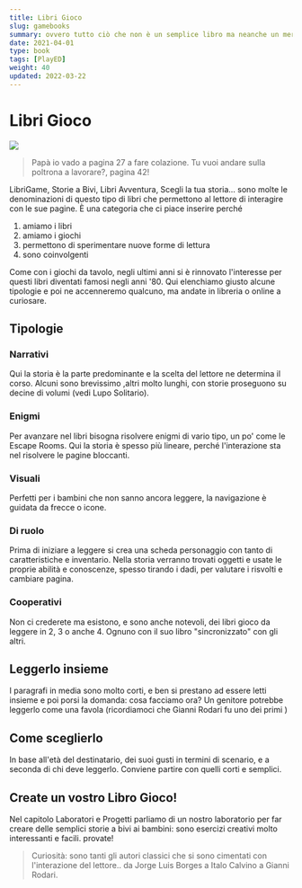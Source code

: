 ```yaml
---
title: Libri Gioco
slug: gamebooks
summary: ovvero tutto ciò che non è un semplice libro ma neanche un mero gioco
date: 2021-04-01
type: book
tags: [PlayED]
weight: 40
updated: 2022-03-22
---
```

# Libri Gioco

![](_img/panoramica_librigioco.jpg)

> Papà io vado a pagina 27 a fare colazione. Tu vuoi andare sulla poltrona a lavorare?, pagina 42!

LibriGame, Storie a Bivi, Libri Avventura, Scegli la tua storia... sono molte le denominazioni di questo tipo di libri che permettono al lettore di interagire con le sue pagine. È una categoria che ci piace inserire perché

1. amiamo i libri
2. amiamo i giochi
3. permettono di sperimentare nuove forme di lettura
4. sono coinvolgenti

Come con i giochi da tavolo, negli ultimi anni si è rinnovato l'interesse per questi libri diventati famosi negli anni '80. Qui elenchiamo giusto alcune tipologie e poi ne accenneremo qualcuno, ma andate in libreria o online a curiosare.

## Tipologie

### Narrativi
Qui la storia è la parte predominante e la scelta del lettore ne determina il corso. Alcuni sono brevissimo ,altri molto lunghi, con storie proseguono su decine di volumi (vedi Lupo Solitario).

### Enigmi
Per avanzare nel libri bisogna risolvere enigmi di vario tipo, un po' come le Escape Rooms. Qui la storia è spesso più lineare, perché l'interazione sta nel risolvere le pagine bloccanti.

### Visuali
Perfetti per i bambini che non sanno ancora leggere, la navigazione è guidata da frecce o icone.

### Di ruolo
Prima di iniziare a leggere si crea una scheda personaggio con tanto di caratteristiche e inventario. Nella storia verranno trovati oggetti e usate le proprie abilità e conoscenze, spesso tirando i dadi, per valutare i risvolti e cambiare pagina.

### Cooperativi
Non ci crederete ma esistono, e sono anche notevoli, dei libri gioco da leggere in 2, 3 o anche 4. Ognuno con il suo libro "sincronizzato" con gli altri.

## Leggerlo insieme
I paragrafi in media sono molto corti, e ben si prestano ad essere letti insieme e poi porsi la domanda: cosa facciamo ora? 
Un genitore potrebbe leggerlo come una favola (ricordiamoci che Gianni Rodari fu uno dei primi )

## Come sceglierlo
In base all'età del destinatario, dei suoi gusti in termini di scenario, e a seconda di chi deve leggerlo.
Conviene partire con quelli corti e semplici.

## Create un vostro Libro Gioco!
Nel capitolo Laboratori e Progetti  parliamo di un nostro laboratorio per far creare delle semplici storie a bivi ai bambini: sono esercizi creativi molto interessanti e facili. provate!

> Curiosità: sono tanti gli autori classici che si sono cimentati con l'interazione del lettore.. da Jorge Luis Borges a Italo Calvino a Gianni Rodari.
